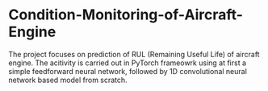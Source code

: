 # Condition-Monitoring-of-Aircraft-Engine
The project focuses on prediction of RUL (Remaining Useful Life) of aircraft engine. The acitivity is carried out in PyTorch frameowrk using at first a simple feedforward neural network, followed by 1D convolutional neural network based model from scratch.
